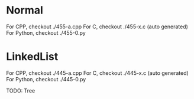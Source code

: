 # Normal
For CPP, checkout ./455-a.cpp
For C, checkout ./455-x.c (auto generated)
For Python, checkout ./455-0.py


# LinkedList
For CPP, checkout ./445-a.cpp
For C, checkout ./445-x.c (auto generated)
For Python, checkout ./445-0.py


TODO: Tree

